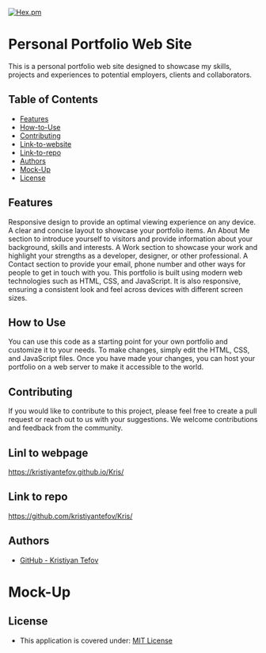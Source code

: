 
[![Hex.pm](https://img.shields.io/badge/license%20-mit-blue?style=for-the-badge&logo=appveyor)](https://choosealicense.com/licenses/mit)


# Personal Portfolio Web Site
This is a personal portfolio web site designed to showcase my skills, projects and experiences to potential employers, clients and collaborators.

## Table of Contents

* [Features](#description)
* [How-to-Use](#how-to-use)
* [Contributing](#contributing)
* [Link-to-website](#link-to-website)
* [Link-to-repo](#link-to-repo)
* [Authors](#authors)
* [Mock-Up](#mock-up)
* [License](#license)




## Features
Responsive design to provide an optimal viewing experience on any device.
A clear and concise layout to showcase your portfolio items.
An About Me section to introduce yourself to visitors and provide information about your background, skills and interests.
A Work section to showcase your work and highlight your strengths as a developer, designer, or other professional.
A Contact section to provide your email, phone number and other ways for people to get in touch with you.
This portfolio is built using modern web technologies such as HTML, CSS, and JavaScript. It is also responsive, ensuring a consistent look and feel across devices with different screen sizes.

## How to Use
You can use this code as a starting point for your own portfolio and customize it to your needs. To make changes, simply edit the HTML, CSS, and JavaScript files. Once you have made your changes, you can host your portfolio on a web server to make it accessible to the world.

## Contributing
If you would like to contribute to this project, please feel free to create a pull request or reach out to us with your suggestions. We welcome contributions and feedback from the community.

## Linl to webpage

https://kristiyantefov.github.io/Kris/


## Link to repo

https://github.com/kristiyantefov/Kris/

## Authors

- [GitHub - Kristiyan Tefov](https://github.com/kristiyantefov)


# Mock-Up
[def]: ./assets/images/Personal%20Portfolio.png

## License

- This application is covered under: [MIT License](https://choosealicense.com/licenses/mit)
